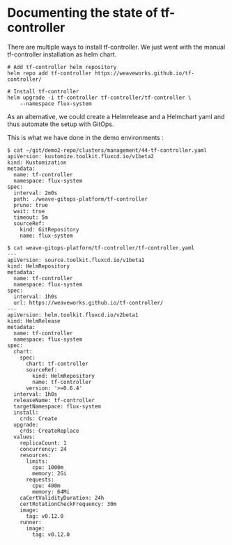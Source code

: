 # Documenting the state of tf-controller 

There are multiple ways to install tf-controller. We just went with the manual tf-controller installation as helm chart.

```
# Add tf-controller helm repository
helm repo add tf-controller https://weaveworks.github.io/tf-controller/

# Install tf-controller
helm upgrade -i tf-controller tf-controller/tf-controller \
    --namespace flux-system
```

As an alternative, we could create a Helmrelease and a Helmchart yaml and thus automate the setup with GitOps.

This is what we have done in the demo environments : 
```
$ cat ~/git/demo2-repo/clusters/management/44-tf-controller.yaml 
apiVersion: kustomize.toolkit.fluxcd.io/v1beta2
kind: Kustomization
metadata:
  name: tf-controller
  namespace: flux-system
spec:
  interval: 2m0s
  path: ./weave-gitops-platform/tf-controller
  prune: true
  wait: true
  timeout: 5m
  sourceRef:
    kind: GitRepository
    name: flux-system

$ cat weave-gitops-platform/tf-controller/tf-controller.yaml 
---
apiVersion: source.toolkit.fluxcd.io/v1beta1
kind: HelmRepository
metadata:
  name: tf-controller
  namespace: flux-system
spec:
  interval: 1h0s
  url: https://weaveworks.github.io/tf-controller/
---
apiVersion: helm.toolkit.fluxcd.io/v2beta1
kind: HelmRelease
metadata:
  name: tf-controller
  namespace: flux-system
spec:
  chart:
    spec:
      chart: tf-controller
      sourceRef:
        kind: HelmRepository
        name: tf-controller
      version: '>=0.6.4'
  interval: 1h0s
  releaseName: tf-controller
  targetNamespace: flux-system
  install:
    crds: Create
  upgrade:
    crds: CreateReplace
  values:
    replicaCount: 1
    concurrency: 24
    resources:
      limits:
        cpu: 1000m
        memory: 2Gi
      requests:
        cpu: 400m
        memory: 64Mi
    caCertValidityDuration: 24h
    certRotationCheckFrequency: 30m
    image:
      tag: v0.12.0
    runner:
      image:
        tag: v0.12.0
```
